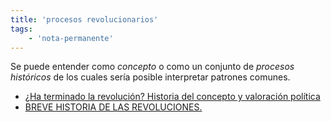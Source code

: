 ```yaml
---
title: 'procesos revolucionarios'
tags:
    - 'nota-permanente'
---
```

Se puede entender como *concepto* o como un conjunto de *procesos históricos* de los cuales sería posible interpretar patrones comunes.

- [¿Ha terminado la revolución? Historia del concepto y valoración política](http://www.scielo.org.mx/scielo.php?script=sci_arttext&pid=S1665-05652009000200001)
- [BREVE HISTORIA DE LAS REVOLUCIONES.](https://traficantes.net/nociones-comunes/breve-historia-de-las-revoluciones)
